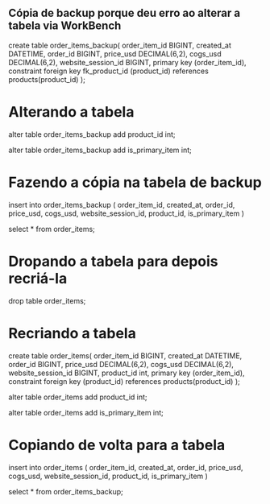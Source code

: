 ## Cópia de backup porque deu erro ao alterar a tabela via WorkBench

create table order_items_backup(
	order_item_id BIGINT,
    created_at DATETIME,
    order_id BIGINT,
    price_usd DECIMAL(6,2),
    cogs_usd DECIMAL(6,2),
    website_session_id BIGINT,
    primary key (order_item_id),
    constraint foreign key fk_product_id (product_id) 
    references
		products(product_id)
);

# Alterando a tabela
alter table order_items_backup add product_id int;


alter table order_items_backup add is_primary_item int;

# Fazendo a cópia na tabela de backup

insert into order_items_backup (
order_item_id, created_at, 
order_id, price_usd, cogs_usd, 
website_session_id, product_id, is_primary_item
)

select * from order_items;

# Dropando a tabela para depois recriá-la
drop table order_items;

# Recriando a tabela
create table order_items(
	order_item_id BIGINT,
    created_at DATETIME,
    order_id BIGINT,
    price_usd DECIMAL(6,2),
    cogs_usd DECIMAL(6,2),
    website_session_id BIGINT,
    product_id int,
    primary key (order_item_id),
    constraint foreign key  (product_id) 
    references
		products(product_id)
);


alter table order_items add product_id int;

alter table order_items add is_primary_item int;

# Copiando de volta para a tabela
insert into order_items (
order_item_id, created_at, 
order_id, price_usd, cogs_usd, 
website_session_id, product_id, is_primary_item
)

select * from order_items_backup;
